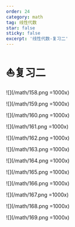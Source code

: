 ```yaml
---
order: 24
category: math
tag: 线性代数
star: false
sticky: false
excerpt: '线性代数-复习二'
---
```


# :boat:复习二

![](/math/158.png =1000x)

![](/math/159.png =1000x)

![](/math/160.png =1000x)

![](/math/161.png =1000x)

![](/math/162.png =1000x)

![](/math/163.png =1000x)

![](/math/164.png =1000x)

![](/math/165.png =1000x)

![](/math/166.png =1000x)

![](/math/167.png =1000x)

![](/math/168.png =1000x)

![](/math/169.png =1000x)
